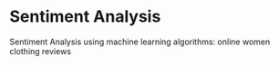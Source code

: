 # Sentiment Analysis
 Sentiment Analysis using machine learning algorithms: online women clothing reviews
